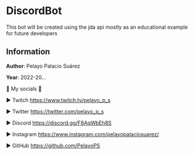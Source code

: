 # DiscordBot
This bot will be created using the jda api mostly as an educational example for future developers

## Information

**Author**: Pelayo Palacio Suárez


**Year**: 2022-20...

🔔 My socials 🔔

► Twitch https://www.twitch.tv/pelayo_p_s

► Twitter https://twitter.com/pelayo_p_s

► Discord https://discord.gg/F8AqWbEh8S

► Instagram https://www.instagram.com/pelayopalaciosuarez/

► GitHub https://github.com/PelayoPS
